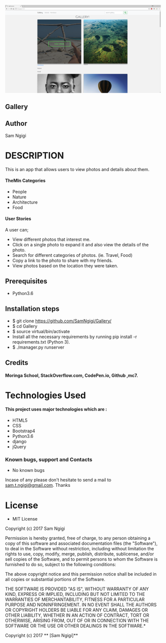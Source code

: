 ![Gallery](gallery.png)

## Gallery

## Author

Sam Ngigi

# DESCRIPTION

This is an app that allows users to view photos and details about them.

#### TheMIn Categories
* People
* Nature
* Architecture
* Food


#### User Stories

A user can;

* View different photos that interest me.
* Click on a single photo to expand it and also view the details of the photo.
* Search for different categories of photos. (ie. Travel, Food)
* Copy a link to the photo to share with my friends.
* View photos based on the location they were taken.


## Prerequisites
* Python3.6

## Installation steps
* $ git clone https://github.com/SamNgigi/Gallery/
* $ cd Gallery
* $ source virtual/bin/activate
* Install all the necessary requirements by running pip install -r requirements.txt (Python 3).
* $ ./manager.py runserver



## Credits

#### Moringa School, StackOverflow.com, CodePen.io, Github ,mc7.

# Technologies Used

#### This project uses major technologies which are :
* HTML5
* CSS
* Bootstrap4
* Python3.6
* django
* jQuery


### Known bugs, support and Contacts

- No known bugs

Incase of any please don't hesitate to send a mail to sam.t.ngigi@gmail.com. Thanks

# License

* MIT License

Copyright (c) 2017 Sam Ngigi



Permission is hereby granted, free of charge, to any person obtaining a copy
of this software and associated documentation files (the "Software"), to deal
in the Software without restriction, including without limitation the rights
to use, copy, modify, merge, publish, distribute, sublicense, and/or sell
copies of the Software, and to permit persons to whom the Software is
furnished to do so, subject to the following conditions:

The above copyright notice and this permission notice shall be included in all
copies or substantial portions of the Software.

THE SOFTWARE IS PROVIDED "AS IS", WITHOUT WARRANTY OF ANY KIND, EXPRESS OR
IMPLIED, INCLUDING BUT NOT LIMITED TO THE WARRANTIES OF MERCHANTABILITY,
FITNESS FOR A PARTICULAR PURPOSE AND NONINFRINGEMENT. IN NO EVENT SHALL THE
AUTHORS OR COPYRIGHT HOLDERS BE LIABLE FOR ANY CLAIM, DAMAGES OR OTHER
LIABILITY, WHETHER IN AN ACTION OF CONTRACT, TORT OR OTHERWISE, ARISING FROM,
OUT OF OR IN CONNECTION WITH THE SOFTWARE OR THE USE OR OTHER DEALINGS IN THE
SOFTWARE.*

Copyright (c) 2017 ** [Sam Ngigi]**
